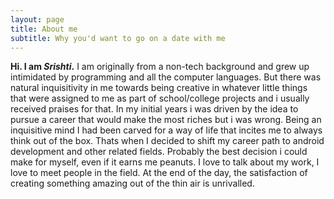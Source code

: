 ```yaml
---
layout: page
title: About me
subtitle: Why you'd want to go on a date with me
---
```


**Hi. I am _Srishti_.** 
I am originally from a non-tech background and grew up intimidated by programming and all the computer languages. But there was natural inquisitivity in me towards being creative in whatever little things that were assigned to me as part of school/college projects and i usually received praises for that. In my initial years i was driven by the idea to pursue a career that would make the most riches but i was wrong. Being an inquisitive mind I had been carved for a way of life that incites me to always think out of the box. Thats when I decided to shift my career path to android development and other related fields. Probably the best decision i could make for myself, even if it earns me peanuts. I love to talk about my work, I love to meet people in the field. At the end of the day, the satisfaction of creating something amazing out of   the thin air is unrivalled.


